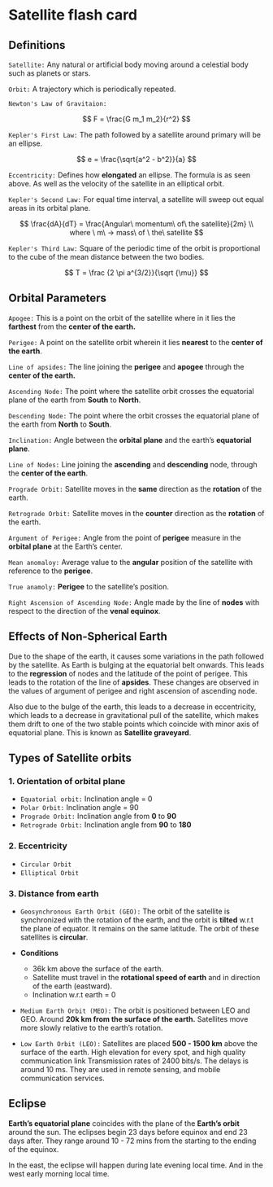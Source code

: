 # Satellite flash card

## Definitions

`Satellite:` Any natural or artificial body moving around a celestial body such as planets or stars.

`Orbit:` A trajectory which is periodically repeated.

`Newton's Law of Gravitaion:` 

$$
F = \frac{G m_1 m_2}{r^2}
$$

`Kepler's First Law:` The path followed by a satellite around primary will be an ellipse. 

$$
e = \frac{\sqrt{a^2 - b^2}}{a}
$$

`Eccentricity:` Defines how **elongated** an ellipse. The formula is as seen above. As well as the velocity of the satellite in an elliptical orbit.

`Kepler's Second Law:` For equal time interval, a satellite will sweep out equal areas in its orbital plane. 

$$
\frac{dA}{dT} = \frac{Angular\ momentum\ of\ the satellite}{2m}
\\ where \ m\ -> mass\ of \ the\ satellite
$$

`Kepler's Third Law:` Square of the periodic time of the orbit is proportional to the cube of the mean distance between the two bodies.

$$
T = \frac {2 \pi a^{3/2}}{\sqrt {\mu}}
$$

## Orbital Parameters

`Apogee:` This is a point on the orbit of the satellite where in it lies the **farthest** from the **center of the earth.**

`Perigee:` A point on the satellite orbit wherein it lies **nearest** to the **center of the earth**.

`Line of apsides:` The line joining the **perigee** and **apogee** through the **center of the earth.**

`Ascending Node:` The point where the satellite orbit crosses the equatorial plane of the earth from **South** to **North**.

`Descending Node:` The point where the orbit crosses the equatorial plane of the earth from **North** to **South**.

`Inclination:` Angle between the **orbital plane** and the earth’s **equatorial plane**.

`Line of Nodes:` Line joining the **ascending** and **descending** node, through the **center of the earth**.

`Prograde Orbit:` Satellite moves in the **same** direction as the **rotation** of the earth.

`Retrograde Orbit:` Satellite moves in the **counter** direction as the **rotation** of the earth.

`Argument of Perigee:` Angle from the point of **perigee** measure in the **orbital plane** at the Earth’s center.

`Mean anomaloy:` Average value to the **angular** position of the satellite with reference to the **perigee**.

`True anamoly:` **Perigee** to the satellite’s position.

`Right Ascension of Ascending Node:` Angle made by the line of **nodes** with respect to the direction of the **venal equinox**.

## Effects of Non-Spherical Earth

Due to the shape of the earth, it causes some variations in the path followed by the satellite. As Earth is bulging at the equatorial belt onwards. This leads to the **regression** of nodes and the latitude of the point of perigee. This leads to the rotation of the line of **apsides**. These changes are observed  in the values of argument of perigee and right ascension of ascending node.

Also due to the bulge of the earth, this leads to a decrease in eccentricity, which leads to a decrease in gravitational pull of the satellite, which makes them drift to one of the two stable points which coincide with minor axis of equatorial plane. This is known as **Satellite graveyard**.

## Types of Satellite orbits

### 1. Orientation of orbital plane

- `Equatorial orbit:` Inclination angle = 0
- `Polar Orbit:` Inclination angle = 90
- `Prograde Orbit:` Inclination angle from **0** to **90**
- `Retrograde Orbit:` Inclination angle from **90** to **180**

### 2. Eccentricity

- `Circular Orbit`
- `Elliptical Orbit`

### 3. Distance from earth

- `Geosynchronous Earth Orbit (GEO):` The orbit of the satellite is synchronized with the rotation of the earth, and the orbit is **tilted** w.r.t the plane of equator. It remains on the same latitude. The orbit of these satellites is **circular**.
- **Conditions**
    - 36k km above the surface of the earth.
    - Satellite must travel in the **rotational speed of earth** and in direction of the earth (eastward).
    - Inclination w.r.t earth = 0
    
- `Medium Earth Orbit (MEO):` The orbit is positioned between LEO and GEO. Around **20k km from the surface of the earth.** Satellites move more slowly relative to the earth’s rotation.
- `Low Earth Orbit (LEO):` Satellites are placed **500 - 1500 km** above the surface of the earth. High elevation for every spot, and high quality communication link Transmission rates of 2400 bits/s. The delays is around 10 ms. They are used in remote sensing, and mobile communication services.

## Eclipse

**Earth’s equatorial plane** coincides with the plane of the **Earth’s orbit** around the sun. The eclipses begin 23 days before equinox and end 23 days after. They range around 10 - 72 mins from the starting to the ending of the equinox.

In the east, the eclipse will happen during late evening local time. And in the west early morning local time.